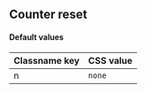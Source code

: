 ## Counter reset

<!-- <values.counterReset> -->
#### Default values
|Classname key|CSS value |
|-------------|----------|
|n            |```none```|

<!-- </values.counterReset> -->

<!-- <variants.counterReset> -->

<!-- </variants.counterReset> -->